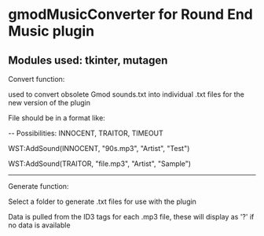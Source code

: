 # gmodMusicConverter for Round End Music plugin
Modules used: tkinter, mutagen
----------
Convert function: 

  used to convert obsolete Gmod sounds.txt into individual .txt files for the new version of the plugin
	
  File should be in a format like:
  
  -- Possibilities: INNOCENT, TRAITOR, TIMEOUT
	
  WST:AddSound(INNOCENT, "90s.mp3", "Artist", "Test")
	
  WST:AddSound(TRAITOR, "file.mp3", "Artist", "Sample")
  
	
----------
Generate function:

  Select a folder to generate .txt files for use with the plugin
  
  Data is pulled from the ID3 tags for each .mp3 file, these will display as '?' if no data is available
